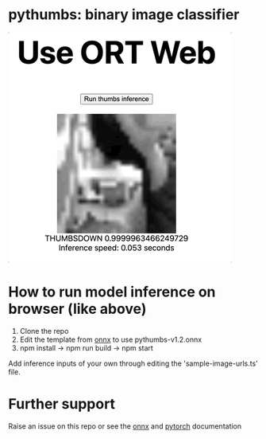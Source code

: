# pythumbs: binary image classifier

![Alt Text](https://github.com/HaotianHuang/pythumbs/blob/main/demo.gif "demo")

# How to run model inference on browser (like above)

1. Clone the repo
2. Edit the template from [onnx](https://github.com/microsoft/onnxruntime-nextjs-template) to use pythumbs-v1.2.onnx
3. npm install -> npm run build -> npm start

Add inference inputs of your own through editing the 'sample-image-urls.ts' file. 

# Further support

Raise an issue on this repo or see the [onnx](https://onnxruntime.ai/docs/tutorials/web/classify-images-nextjs-github-template.html) and [pytorch](https://pytorch.org/tutorials/beginner/blitz/cifar10_tutorial.html) documentation
